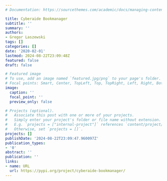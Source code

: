 ```yaml
---
# Documentation: https://sourcethemes.com/academic/docs/managing-content/

title: Cyberaide Bookmanager
subtitle: ''
summary: ''
authors:
- Gregor Laszewski
tags: []
categories: []
date: '2020-02-01'
lastmod: 2024-08-22T23:09:48Z
featured: false
draft: false

# Featured image
# To use, add an image named `featured.jpg/png` to your page's folder.
# Focal points: Smart, Center, TopLeft, Top, TopRight, Left, Right, BottomLeft, Bottom, BottomRight.
image:
  caption: ''
  focal_point: ''
  preview_only: false

# Projects (optional).
#   Associate this post with one or more of your projects.
#   Simply enter your project's folder or file name without extension.
#   E.g. `projects = ["internal-project"]` references `content/project/deep-learning/index.md`.
#   Otherwise, set `projects = []`.
projects: []
publishDate: '2024-08-22T23:09:47.960097Z'
publication_types:
- '0'
abstract: ''
publication: ''
links:
- name: URL
  url: https://pypi.org/project/cyberaide-bookmanager/
---
```

